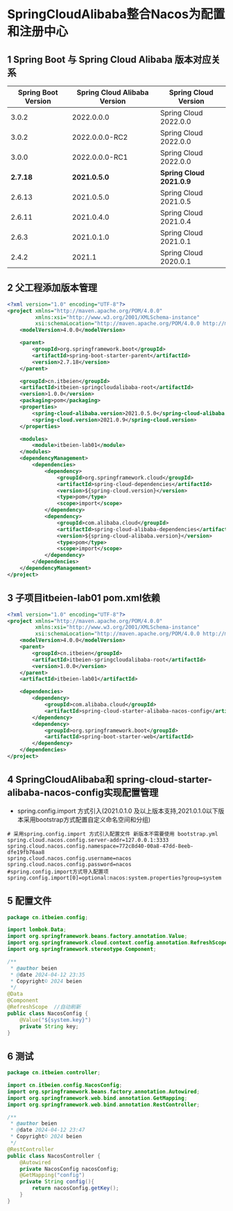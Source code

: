 # SpringCloudAlibaba整合Nacos为配置和注册中心

## 1 Spring Boot 与 Spring Cloud Alibaba 版本对应关系

| **Spring Boot Version** | **Spring Cloud Alibaba Version** | **Spring Cloud Version**   |
| ----------------------- | -------------------------------- | -------------------------- |
| 3.0.2                   | 2022.0.0.0                       | Spring Cloud 2022.0.0      |
| 3.0.2                   | 2022.0.0.0-RC2                   | Spring Cloud 2022.0.0      |
| 3.0.0                   | 2022.0.0.0-RC1                   | Spring Cloud 2022.0.0      |
| **2.7.18**              | **2021.0.5.0**                   | **Spring Cloud  2021.0.9** |
| 2.6.13                  | 2021.0.5.0                       | Spring Cloud 2021.0.5      |
| 2.6.11                  | 2021.0.4.0                       | Spring Cloud 2021.0.4      |
| 2.6.3                   | 2021.0.1.0                       | Spring Cloud 2021.0.1      |
| 2.4.2                   | 2021.1                           | Spring Cloud 2020.0.1      |

## 2 父工程添加版本管理

```xml
<?xml version="1.0" encoding="UTF-8"?>
<project xmlns="http://maven.apache.org/POM/4.0.0"
         xmlns:xsi="http://www.w3.org/2001/XMLSchema-instance"
         xsi:schemaLocation="http://maven.apache.org/POM/4.0.0 http://maven.apache.org/xsd/maven-4.0.0.xsd">
    <modelVersion>4.0.0</modelVersion>

    <parent>
        <groupId>org.springframework.boot</groupId>
        <artifactId>spring-boot-starter-parent</artifactId>
        <version>2.7.18</version>
    </parent>

    <groupId>cn.itbeien</groupId>
    <artifactId>itbeien-springcloudalibaba-root</artifactId>
    <version>1.0.0</version>
    <packaging>pom</packaging>
    <properties>
        <spring-cloud-alibaba.version>2021.0.5.0</spring-cloud-alibaba.version>
        <spring-cloud.version>2021.0.9</spring-cloud.version>
    </properties>

    <modules>
        <module>itbeien-lab01</module>
    </modules>
    <dependencyManagement>
        <dependencies>
            <dependency>
                <groupId>org.springframework.cloud</groupId>
                <artifactId>spring-cloud-dependencies</artifactId>
                <version>${spring-cloud.version}</version>
                <type>pom</type>
                <scope>import</scope>
            </dependency>
            <dependency>
                <groupId>com.alibaba.cloud</groupId>
                <artifactId>spring-cloud-alibaba-dependencies</artifactId>
                <version>${spring-cloud-alibaba.version}</version>
                <type>pom</type>
                <scope>import</scope>
            </dependency>
        </dependencies>
    </dependencyManagement>
</project>
```

## 3 子项目itbeien-lab01 pom.xml依赖

```xml
<?xml version="1.0" encoding="UTF-8"?>
<project xmlns="http://maven.apache.org/POM/4.0.0"
         xmlns:xsi="http://www.w3.org/2001/XMLSchema-instance"
         xsi:schemaLocation="http://maven.apache.org/POM/4.0.0 http://maven.apache.org/xsd/maven-4.0.0.xsd">
    <modelVersion>4.0.0</modelVersion>
    <parent>
        <groupId>cn.itbeien</groupId>
        <artifactId>itbeien-springcloudalibaba-root</artifactId>
        <version>1.0.0</version>
    </parent>
    <artifactId>itbeien-lab01</artifactId>

    <dependencies>
        <dependency>
            <groupId>com.alibaba.cloud</groupId>
            <artifactId>spring-cloud-starter-alibaba-nacos-config</artifactId>
        </dependency>
        <dependency>
            <groupId>org.springframework.boot</groupId>
            <artifactId>spring-boot-starter-web</artifactId>
        </dependency>
    </dependencies>
</project>
```

## 4 SpringCloudAlibaba和 spring-cloud-starter-alibaba-nacos-config实现配置管理

- spring.config.import 方式引入(2021.0.1.0 及以上版本支持,2021.0.1.0以下版本采用bootstrap方式配置自定义命名空间和分组)

```properties
# 采用spring.config.import 方式引入配置文件 新版本不需要使用 bootstrap.yml
spring.cloud.nacos.config.server-addr=127.0.0.1:3333
spring.cloud.nacos.config.namespace=772c8d40-00a8-47dd-8eeb-dfe19fb76aa8
spring.cloud.nacos.config.username=nacos
spring.cloud.nacos.config.password=nacos
#spring.config.import方式导入配置项
spring.config.import[0]=optional:nacos:system.properties?group=system
```

## 5 配置文件

```java
package cn.itbeien.config;

import lombok.Data;
import org.springframework.beans.factory.annotation.Value;
import org.springframework.cloud.context.config.annotation.RefreshScope;
import org.springframework.stereotype.Component;

/**
 * @author beien
 * @date 2024-04-12 23:35
 * Copyright© 2024 beien
 */
@Data
@Component
@RefreshScope  //自动刷新
public class NacosConfig {
    @Value("${system.key}")
    private String key;
}

```

## 6 测试

```java
package cn.itbeien.controller;

import cn.itbeien.config.NacosConfig;
import org.springframework.beans.factory.annotation.Autowired;
import org.springframework.web.bind.annotation.GetMapping;
import org.springframework.web.bind.annotation.RestController;

/**
 * @author beien
 * @date 2024-04-12 23:47
 * Copyright© 2024 beien
 */
@RestController
public class NacosController {
    @Autowired
    private NacosConfig nacosConfig;
    @GetMapping("config")
    private String config(){
        return nacosConfig.getKey();
    }
}

```

